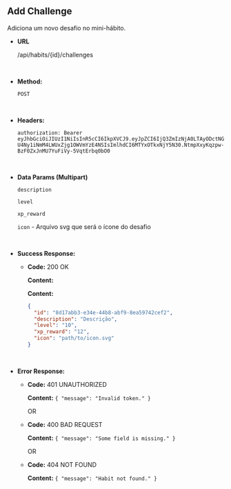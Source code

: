 ## **Add Challenge**

Adiciona um novo desafio no mini-hábito.

- **URL**

  /api/habits/{id}/challenges

</br>

- **Method:**

  `POST`

</br>

- **Headers:**

  `authorization: Bearer eyJhbGciOiJIUzI1NiIsInR5cCI6IkpXVCJ9.eyJpZCI6IjQ3ZmIzNjA0LTAyODctNGU4Ny1iNmM4LWUxZjg1OWVmYzE4NSIsImlhdCI6MTYxOTkxNjY5N30.NtmpXxyKqzpw-BzF0ZxJnMU7YuFiVy-5VqtErbq0bO0`

</br>

- **Data Params (Multipart)**

  `description`

  `level`

  `xp_reward`

  `icon` - Arquivo svg que será o ícone do desafio

</br>

- **Success Response:**

  - **Code:** 200 OK

    **Content:**

    **Content:**

    ```json
    {
      "id": "8d17abb3-e34e-44b8-abf9-8ea59742cef2",
      "description": "Descrição",
      "level": "10",
      "xp_reward": "12",
      "icon": "path/to/icon.svg"
    }
    ```

</br>

- **Error Response:**

  - **Code:** 401 UNAUTHORIZED

    **Content:** `{ "message": "Invalid token." }`

    OR

  - **Code:** 400 BAD REQUEST

    **Content:** `{ "message": "Some field is missing." }`

    OR

  - **Code:** 404 NOT FOUND

    **Content:** `{ "message": "Habit not found." }`
